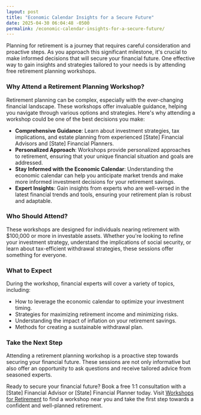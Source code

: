 ```yaml
---
layout: post
title: "Economic Calendar Insights for a Secure Future"
date: 2025-04-30 06:04:48 -0500
permalink: /economic-calendar-insights-for-a-secure-future/
---
```



Planning for retirement is a journey that requires careful consideration and proactive steps. As you approach this significant milestone, it's crucial to make informed decisions that will secure your financial future. One effective way to gain insights and strategies tailored to your needs is by attending free retirement planning workshops.

### Why Attend a Retirement Planning Workshop?

Retirement planning can be complex, especially with the ever-changing financial landscape. These workshops offer invaluable guidance, helping you navigate through various options and strategies. Here's why attending a workshop could be one of the best decisions you make:

- **Comprehensive Guidance**: Learn about investment strategies, tax implications, and estate planning from experienced [State] Financial Advisors and [State] Financial Planners.
- **Personalized Approach**: Workshops provide personalized approaches to retirement, ensuring that your unique financial situation and goals are addressed.
- **Stay Informed with the Economic Calendar**: Understanding the economic calendar can help you anticipate market trends and make more informed investment decisions for your retirement savings.
- **Expert Insights**: Gain insights from experts who are well-versed in the latest financial trends and tools, ensuring your retirement plan is robust and adaptable.

### Who Should Attend?

These workshops are designed for individuals nearing retirement with $100,000 or more in investable assets. Whether you're looking to refine your investment strategy, understand the implications of social security, or learn about tax-efficient withdrawal strategies, these sessions offer something for everyone.

### What to Expect

During the workshop, financial experts will cover a variety of topics, including:

- How to leverage the economic calendar to optimize your investment timing.
- Strategies for maximizing retirement income and minimizing risks.
- Understanding the impact of inflation on your retirement savings.
- Methods for creating a sustainable withdrawal plan.

### Take the Next Step

Attending a retirement planning workshop is a proactive step towards securing your financial future. These sessions are not only informative but also offer an opportunity to ask questions and receive tailored advice from seasoned experts.

Ready to secure your financial future? Book a free 1:1 consultation with a [State] Financial Advisor or [State] Financial Planner today. Visit [Workshops for Retirement](https://workshopsforretirement.com) to find a workshop near you and take the first step towards a confident and well-planned retirement.